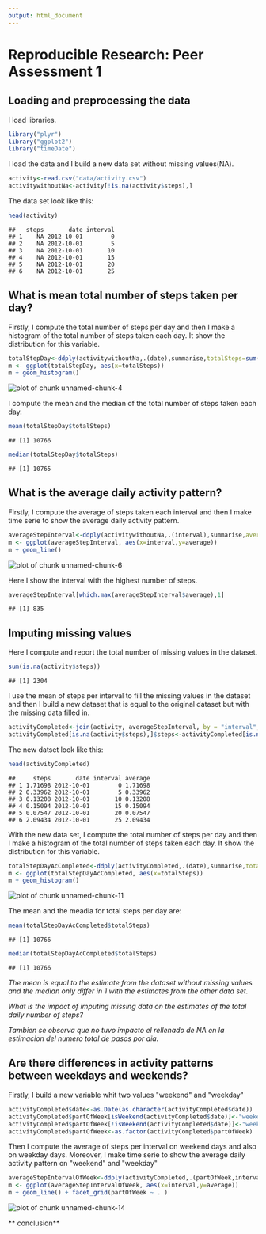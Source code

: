 ```yaml
---
output: html_document
---
```


# Reproducible Research: Peer Assessment 1


## Loading and preprocessing the data

I load libraries.

```r
library("plyr")
library("ggplot2")
library("timeDate")
```

I load the data and I build a new data set without missing values(NA).

```r
activity<-read.csv("data/activity.csv")
activitywithoutNa<-activity[!is.na(activity$steps),]
```
The data set look like this:

```r
head(activity)
```

```
##   steps       date interval
## 1    NA 2012-10-01        0
## 2    NA 2012-10-01        5
## 3    NA 2012-10-01       10
## 4    NA 2012-10-01       15
## 5    NA 2012-10-01       20
## 6    NA 2012-10-01       25
```

## What is mean total number of steps taken per day?
Firstly, I compute the total number of steps per day and then I make a histogram of the total number of steps taken each day. It show the distribution for this variable.

```r
totalStepDay<-ddply(activitywithoutNa,.(date),summarise,totalSteps=sum(steps))
m <- ggplot(totalStepDay, aes(x=totalSteps))
m + geom_histogram()
```

![plot of chunk unnamed-chunk-4](figure/unnamed-chunk-4.png) 
 
I compute the mean and the median of the total number of steps taken each day.

```r
mean(totalStepDay$totalSteps)
```

```
## [1] 10766
```

```r
median(totalStepDay$totalSteps)
```

```
## [1] 10765
```

## What is the average daily activity pattern?
Firstly, I compute the average of steps taken each interval and then I make time serie to show the average daily activity pattern.

```r
averageStepInterval<-ddply(activitywithoutNa,.(interval),summarise,average=mean(steps))
m <- ggplot(averageStepInterval, aes(x=interval,y=average))
m + geom_line()
```

![plot of chunk unnamed-chunk-6](figure/unnamed-chunk-6.png) 

Here I show the interval with the highest number of steps.

```r
averageStepInterval[which.max(averageStepInterval$average),1]
```

```
## [1] 835
```

## Imputing missing values
Here I compute and report the total number of missing values in the dataset.

```r
sum(is.na(activity$steps))
```

```
## [1] 2304
```
I use the mean of steps per interval to fill the missing values in the dataset and then I build a new dataset that is equal to the original dataset but with the missing data filled in.

```r
activityCompleted<-join(activity, averageStepInterval, by = "interval", type = "left", match = "all")
activityCompleted[is.na(activity$steps),]$steps<-activityCompleted[is.na(activity$steps),4]
```

The new datset look like this:

```r
head(activityCompleted)
```

```
##     steps       date interval average
## 1 1.71698 2012-10-01        0 1.71698
## 2 0.33962 2012-10-01        5 0.33962
## 3 0.13208 2012-10-01       10 0.13208
## 4 0.15094 2012-10-01       15 0.15094
## 5 0.07547 2012-10-01       20 0.07547
## 6 2.09434 2012-10-01       25 2.09434
```

With the new data set, I compute the total number of steps per day and then I make a histogram of the total number of steps taken each day. It show the distribution for this variable.

```r
totalStepDayAcCompleted<-ddply(activityCompleted,.(date),summarise,totalSteps=sum(steps))
m <- ggplot(totalStepDayAcCompleted, aes(x=totalSteps))
m + geom_histogram()
```

![plot of chunk unnamed-chunk-11](figure/unnamed-chunk-11.png) 

The mean and the meadia for total steps per day are:

```r
mean(totalStepDayAcCompleted$totalSteps)
```

```
## [1] 10766
```

```r
median(totalStepDayAcCompleted$totalSteps)
```

```
## [1] 10766
```
*The mean is equal to the estimate from the dataset without missing values and the median only differ in 1 with the estimates from the other data set.*

*What is the impact of imputing missing data on the estimates of the total daily number of steps?*

*Tambien se observa que no tuvo impacto el rellenado de NA en la estimacion del numero total de pasos por dia.*

## Are there differences in activity patterns between weekdays and weekends?
Firstly, I build a new variable whit two values "weekend" and "weekday"

```r
activityCompleted$date<-as.Date(as.character(activityCompleted$date))
activityCompleted$partOfWeek[isWeekend(activityCompleted$date)]<-"weekend"
activityCompleted$partOfWeek[!isWeekend(activityCompleted$date)]<-"weekday"
activityCompleted$partOfWeek<-as.factor(activityCompleted$partOfWeek)
```
Then I compute the average of steps per interval on weekend days and also on weekday days. Moreover, I make time serie to show the average daily activity pattern on "weekend" and "weekday" 

```r
averageStepIntervalOfWeek<-ddply(activityCompleted,.(partOfWeek,interval),summarise,average=mean(steps))
m <- ggplot(averageStepIntervalOfWeek, aes(x=interval,y=average))
m + geom_line() + facet_grid(partOfWeek ~ . )
```

![plot of chunk unnamed-chunk-14](figure/unnamed-chunk-14.png) 

** conclusion**
